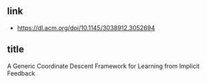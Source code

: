 ## link

- https://dl.acm.org/doi/10.1145/3038912.3052694

## title

A Generic Coordinate Descent Framework for Learning from Implicit Feedback

